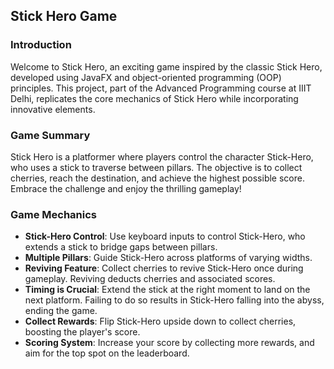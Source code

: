 ## Stick Hero Game

### Introduction
Welcome to Stick Hero, an exciting game inspired by the classic Stick Hero, developed using JavaFX and object-oriented programming (OOP) principles. This project, part of the Advanced Programming course at IIIT Delhi, replicates the core mechanics of Stick Hero while incorporating innovative elements.

### Game Summary
Stick Hero is a platformer where players control the character Stick-Hero, who uses a stick to traverse between pillars. The objective is to collect cherries, reach the destination, and achieve the highest possible score. Embrace the challenge and enjoy the thrilling gameplay!

### Game Mechanics
- **Stick-Hero Control**: Use keyboard inputs to control Stick-Hero, who extends a stick to bridge gaps between pillars.
- **Multiple Pillars**: Guide Stick-Hero across platforms of varying widths.
- **Reviving Feature**: Collect cherries to revive Stick-Hero once during gameplay. Reviving deducts cherries and associated scores.
- **Timing is Crucial**: Extend the stick at the right moment to land on the next platform. Failing to do so results in Stick-Hero falling into the abyss, ending the game.
- **Collect Rewards**: Flip Stick-Hero upside down to collect cherries, boosting the player's score.
- **Scoring System**: Increase your score by collecting more rewards, and aim for the top spot on the leaderboard.
